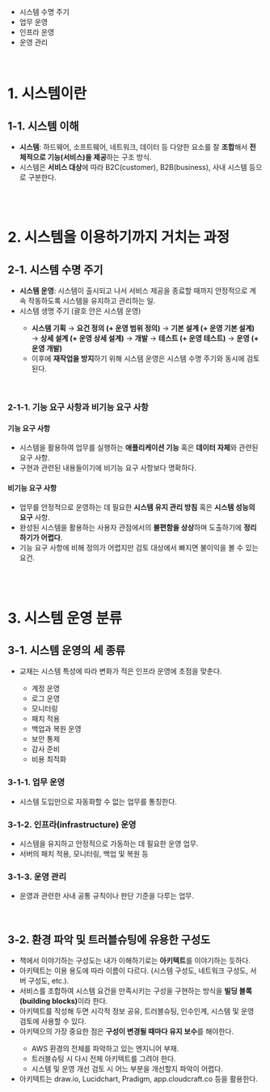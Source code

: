 <ul>
  <li>
    시스템 수명 주기
  </li>
  <li>
    업무 운영
  </li>
  <li>
    인프라 운영
  </li>
  <li>
    운영 관리
  </li>
</ul>

<br>

<h1>1. 시스템이란</h1>
<h2>1-1. 시스템 이해</h2>
<ul>
  <li>
    <strong>시스템</strong>: 하드웨어, 소프트웨어, 네트워크, 데이터 등 다양한 요소를 잘 <strong>조합</strong>해서 <strong>전체적으로 기능(서비스)을 제공</strong>하는 구조 방식.
  </li>
  <li>
    시스템은 <strong>서비스 대상</strong>에 따라 B2C(customer), B2B(business), 사내 시스템 등으로 구분한다.
  </li>
</ul>

<br><br>

<h1>2. 시스템을 이용하기까지 거치는 과정</h1>
<h2>2-1. 시스템 수명 주기</h2>
<ul>
  <li>
    <strong>시스템 운영</strong>: 시스템이 출시되고 나서 서비스 제공을 종료할 때까지 안정적으로 계속 작동하도록 시스템을 유지하고 관리하는 일.
  </li>
  <li>
    시스템 생명 주기 (괄호 안은 시스템 운영)
  </li>
    <ul>
      <li>
        <strong>시스템 기획</strong> → <strong>요건 정의 (+ 운영 범위 정의)</strong> → <strong>기본 설계 (+ 운영 기본 설계)</strong> → <strong>상세 설계 (+ 운영 상세 설계)</strong> → <strong>개발</strong> → <strong>테스트 (+ 운영 테스트)</strong> → <strong>운영 (+ 운영 개발)</strong>
      </li>
      <li>
        이후에 <strong>재작업을 방지</strong>하기 위해 시스템 운영은 시스템 수명 주기와 동시에 검토된다.
      </li>
    </ul>
  </li>
</ul>

<br>

<h3>2-1-1. 기능 요구 사항과 비기능 요구 사항</h3>
<h4>기능 요구 사항</h4>
<ul>
  <li>
    시스템을 활용하여 업무를 실행하는 <strong>애플리케이션 기능</strong> 혹은 <strong>데이터 자체</strong>와 관련된 요구 사항.
  </li>
  <li>
    구현과 관련된 내용들이기에 비기능 요구 사항보다 명확하다.
  </li>
</ul>


<h4>비기능 요구 사항</h4>
<ul>
  <li>
    업무를 안정적으로 운영하는 데 필요한 <strong>시스템 유지 관리 방침</strong> 혹은 <strong>시스템 성능의 요구</strong> 사항.
  </li>
  <li>
    완성된 시스템을 활용하는 사용자 관점에서의 <strong>불편함을 상상</strong>하며 도출하기에 <strong>정리하기가 어렵다</strong>.
  </li>
  <li>
    기능 요구 사항에 비해 정의가 어렵지만 검토 대상에서 빠지면 불이익을 볼 수 있는 요건.
  </li>
</ul>

<br><br>

<h1>3. 시스템 운영 분류</h1>
<h2>3-1. 시스템 운영의 세 종류</h2>
<ul>
  <li>
    교재는 시스템 특성에 따라 변화가 적은 인프라 운영에 초점을 맞춘다.
  </li>
    <ul>
      <li>
        계정 운영
      </li>
      <li>
        로그 운영
      </li>
      <li>
        모니터링
      </li>
      <li>
        패치 적용
      </li>
      <li>
        백업과 복원 운영
      </li>
      <li>
        보안 통제
      </li>
      <li>
        감사 준비
      </li>
      <li>
        비용 최적화
      </li>
    </ul>
</ul>
<h3>3-1-1. 업무 운영</h3>
<ul>
  <li>
    시스템 도입만으로 자동화할 수 없는 업무를 통칭한다.
  </li>
</ul>

<h3>3-1-2. 인프라(infrastructure) 운영</h3>
<ul>
  <li>
    시스템을 유지하고 안정적으로 가동하는 데 필요한 운영 업무.
  </li>
  <li>
    서버의 패치 적용, 모니터링, 백업 및 복원 등
  </li>
</ul>

<h3>3-1-3. 운영 관리</h3>
<ul>
  <li>
    운영과 관련한 사내 공통 규칙이나 판단 기준을 다루는 업무.
  </li>
</ul>

<br>

<h2>3-2. 환경 파악 및 트러블슈팅에 유용한 구성도</h2>
<ul>
  <li>
    책에서 이야기하는 구성도는 내가 이해하기로는 <strong>아키텍트</strong>를 이야기하는 듯하다.
  </li>
  <li>
    아키텍트는 이용 용도에 따라 이름이 다르다. (시스템 구성도, 네트워크 구성도, 서버 구성도, etc.).
  </li>
  <li>
    서비스를 조합하여 시스템 요건을 만족시키는 구성을 구현하는 방식을 <strong>빌딩 블록(building blocks)</strong>이라 한다.
  </li>
  <li>
    아키텍트를 작성해 두면 시각적 정보 공유, 트러블슈팅, 인수인계, 시스템 및 운영 검토에 사용할 수 있다.
  </li>
  <li>
    아키텍으의 가장 중요한 점은 <strong>구성이 변경될 때마다 유지 보수</strong>를 해야한다.
  </li>
    <ul>
      <li>
        AWS 환경의 전체를 파악하고 있는 엔지니어 부재.
      </li>
      <li>
        트러블슈팅 시 다시 전체 아키텍트를 그려야 한다.
      </li>
      <li>
        시스템 및 운영 개선 검토 시 어느 부분을 개선할지 파악이 어렵다.
      </li>
    </ul>
  <li>
    아키텍트는 draw.io, Lucidchart, Pradigm, app.cloudcraft.co 등을 활용한다.
  </li>
</ul>